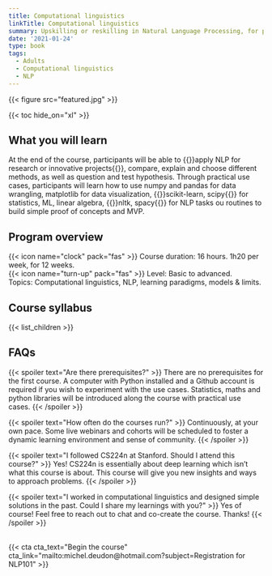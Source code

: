 ```yaml
---
title: Computational linguistics
linkTitle: Computational linguistics
summary: Upskilling or reskilling in Natural Language Processing, for public or private organizations, start-ups or universities.
date: '2021-01-24'
type: book
tags:
  - Adults
  - Computational linguistics
  - NLP
---
```


{{< figure src="featured.jpg" >}}

{{< toc hide_on="xl" >}}

## What you will learn

At the end of the course, participants will be able to {{<hl>}}apply NLP for research or innovative projects{{</hl>}}, compare, explain and choose different methods, as well as question and test hypothesis. Through practical use cases, participants will learn how to use numpy and pandas for data wrangling, matplotlib for data visualization, {{<hl>}}scikit-learn, scipy{{</hl>}} for statistics, ML, linear algebra, {{<hl>}}nltk, spacy{{</hl>}} for NLP tasks ou routines to build simple proof of concepts and MVP.

## Program overview

{{< icon name="clock" pack="fas" >}} Course duration: 16 hours. 1h20 per week, for 12 weeks. <br>
{{< icon name="turn-up" pack="fas" >}} Level: Basic to advanced. <br>
Topics: Computational linguistics, NLP, learning paradigms, models & limits.

## Course syllabus

{{< list_children >}}

## FAQs

{{< spoiler text="Are there prerequisites?" >}}
There are no prerequisites for the first course. A computer with Python installed and a Github account is required if you wish to experiment with the use cases. Statistics, maths and python libraries will be introduced along the course with practical use cases.
{{< /spoiler >}}

{{< spoiler text="How often do the courses run?" >}}
Continuously, at your own pace. Some live webinars and cohorts will be scheduled to foster a dynamic learning environment and sense of community.
{{< /spoiler >}}

{{< spoiler text="I followed CS224n at Stanford. Should I attend this course?" >}}
Yes! CS224n is essentially about deep learning which isn’t what this course is about. This course will give you new insights and ways to approach problems.
{{< /spoiler >}}

{{< spoiler text="I worked in computational linguistics and designed simple solutions in the past. Could I share my learnings with you?" >}}
Yes of course! Feel free to reach out to chat and co-create the course. Thanks!
{{< /spoiler >}}

<br>
{{< cta cta_text="Begin the course" cta_link="mailto:michel.deudon@hotmail.com?subject=Registration for NLP101" >}}
